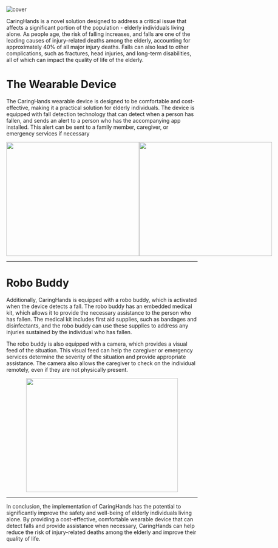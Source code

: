 
![cover](https://github.com/vishaalupot/CaringHands/assets/84678878/0911de89-b265-431b-b5f4-b45bb0160cf1)

<p>CaringHands is a novel solution designed to address a critical issue that affects a significant portion of the population - elderly individuals living alone. As people age, the risk of falling increases, and falls are one of the leading causes of injury-related deaths among the elderly, accounting for approximately 40% of all major injury deaths. Falls can also lead to other complications, such as fractures, head injuries, and long-term disabilities, all of which can impact the quality of life of the elderly.</p>

<h1>The Wearable Device</h1>
<p>The CaringHands wearable device is designed to be comfortable and cost- effective, making it a practical solution for elderly individuals. The device is equipped with fall detection technology that can detect when a person has fallen, and sends an alert to a person who has the accompanying app installed. This alert can be sent to a family member, caregiver, or emergency services if necessary</p>

<div align="center">
<div style="display: flex">
  <img src="https://github.com/vishaalupot/CaringHands/assets/84678878/23821e72-309a-4158-9c20-814d55874c62" width="350" height="300">
  <img src="https://github.com/vishaalupot/CaringHands/assets/84678878/c6e259cd-cf2a-44d7-a084-c0b3a0a6c5db" width="350" height="300">
</div>
</div>

<hr>

<h1>Robo Buddy</h1>
<p>Additionally, CaringHands is equipped with a robo buddy, which is activated when the device detects a fall. The robo buddy has an embedded medical kit, which allows it to provide the necessary assistance to the person who has fallen. The medical kit includes first aid supplies, such as bandages and disinfectants, and the robo buddy can use these supplies to address any injuries sustained by the individual who has fallen.
 
The robo buddy is also equipped with a camera, which provides a visual feed of the situation. This visual feed can help the caregiver or emergency services determine the severity of the situation and provide appropriate assistance. The camera also allows the caregiver to check on the individual remotely, even if they are not physically present.</p>
<div align="center">
  <img src="https://github.com/vishaalupot/CaringHands/assets/84678878/fda3e5b7-2722-42a5-a69f-eb8a79280423" width="400" height="300">
  </div>
<hr>
<p>In conclusion, the implementation of CaringHands has the potential to significantly improve the safety and well-being of elderly individuals living alone. By providing a cost-effective, comfortable wearable device that can detect falls and provide assistance when necessary, CaringHands can help reduce the risk of injury-related deaths among the elderly and improve their quality of life.</p>

